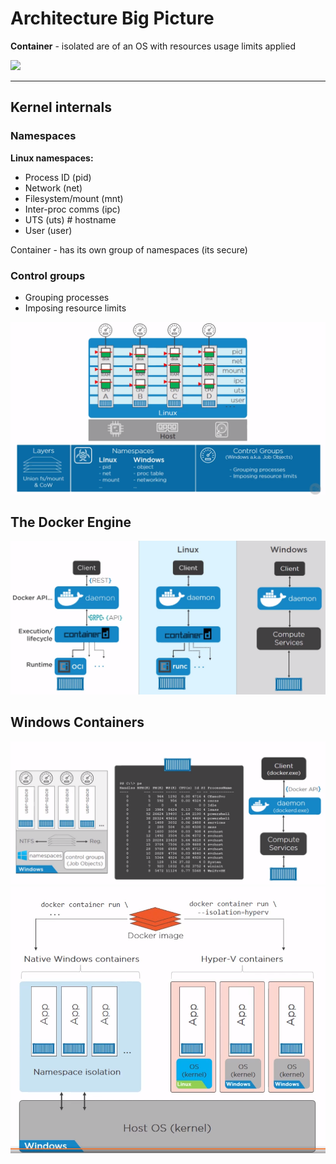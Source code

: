 # Architecture Big Picture

**Container** - isolated are of an OS with resources usage limits applied

![](/archictecture_and_theory/img/architecture-1.png)

___

## Kernel internals

### Namespaces

**Linux namespaces:**
- Process ID (pid)
- Network (net)
- Filesystem/mount (mnt)
- Inter-proc comms (ipc)
- UTS (uts) # hostname
- User (user)

Container - has its own group of namespaces (its secure)

### Control groups

- Grouping processes
- Imposing resource limits

![](img/architecture-kernel-internals.png)

## The Docker Engine

![](img/architecture-docker-engine.png)

## Windows Containers

![](img/architecture-containers-windows.png)
![](img/architecture-containers-windows-1.png)



